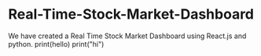 # Real-Time-Stock-Market-Dashboard
We have created a Real Time Stock Market Dashboard using React.js and python.
print(hello)
print("hi")

